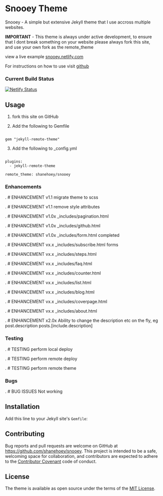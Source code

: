 # Snooey Theme

Snooey - A simple but extensive Jekyll theme that I use accross multiple websites. 

**IMPORTANT** - This theme is always under active development, to ensure that I dont break something on your website please always fork this site, and use your own fork as the remote_theme

view a live example [snooey.netlify.com](https://snooey.netlify.com)

For instructions on how to use visit [github](https://github.com/shanehoey/snooey-template)

### Current  Build Status

[![Netlify Status](https://api.netlify.com/api/v1/badges/531d26ad-f8c2-412d-900e-e4cfe05603b3/deploy-status)](https://app.netlify.com/sites/snooey/deploys)

##  Usage
1) fork this site on GitHub

2) Add the following to Gemfile

```

gem "jekyll-remote-theme"

```

3) Add the following to _config.yml 

```

plugins:
  - jekyll-remote-theme

remote_theme: shanehoey/snooey

```


### Enhancements 

. # ENHANCEMENT  v1.1 migrate theme to scss

. # ENHANCEMENT  v1.1 remove style attributes 

. # ENHANCEMENT  v1.0x _includes/pagination.html

. # ENHANCEMENT  v1.0x _includes/github.html

. # ENHANCEMENT  v1.0x _includes/form.html completed 

. # ENHANCEMENT  vx.x _includes/subscribe.html forms

. # ENHANCEMENT  vx.x _includes/steps.html

. # ENHANCEMENT  vx.x _includes/faq.html

. # ENHANCEMENT  vx.x _includes/counter.html

. # ENHANCEMENT  vx.x _includes/list.html

. # ENHANCEMENT  vx.x _includes/blog.html

. # ENHANCEMENT  vx.x _includes/coverpage.html

. # ENHANCEMENT  vx.x _includes/about.html

. # ENHANCEMENT  x2.0x Ability to change the description etc on the fly,  eg post.description posts.[include.description] 


### Testing 

. # TESTING perform local deploy

. # TESTING perform remote deploy

. # TESTING perform remote theme


### Bugs 

. # BUG  ISSUES Not working 

## Installation

Add this line to your Jekyll site's `Gemfile`:


## Contributing

Bug reports and pull requests are welcome on GitHub at https://github.com/shanehoey/snooey. This project is intended to be a safe, welcoming space for collaboration, and contributors are expected to adhere to the [Contributor Covenant](http://contributor-covenant.org) code of conduct.

## License

The theme is available as open source under the terms of the [MIT License](https://opensource.org/licenses/MIT).

